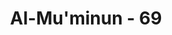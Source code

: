 ---
title: "Al-Mu'minun - 69"
no: 69
arabic_no: ٦٩
ayah: اَمْ لَمْ يَعْرِفُوْا رَسُوْلَهُمْ فَهُمْ لَهٗ مُنْكِرُوْنَ ۖ
translation: "Ataukah mereka tidak mengenal Rasul mereka (Muhammad), karena itu mereka mengingkarinya?"
tafsir: "Ayat ini mempertanyakan apakah mereka tidak mengenal siapa Muhammad, rasul mereka sehingga mereka mengingkarinya. Padahal, mereka mengenal Muhammad sejak kecil, sebagai orang yang baik budi pekerti, paling terpercaya di kalangan mereka, dan keturunan dari Bani Hasyim yang mereka hormati dan segani, sehingga mereka sendiri memberikan julukan terhadapnya dengan al-Amin (seorang yang paling dipercaya). Abu Sufyan sebagai kepala perutusan mereka kepada Kaisar Romawi, ketika ditanya bagaimana sifat-sifat Muhammad, dia menjawab Muhammad berasal dari keturunan keluarga yang mulia, terkenal dengan kebenaran ucapannya dan amanahnya."
---